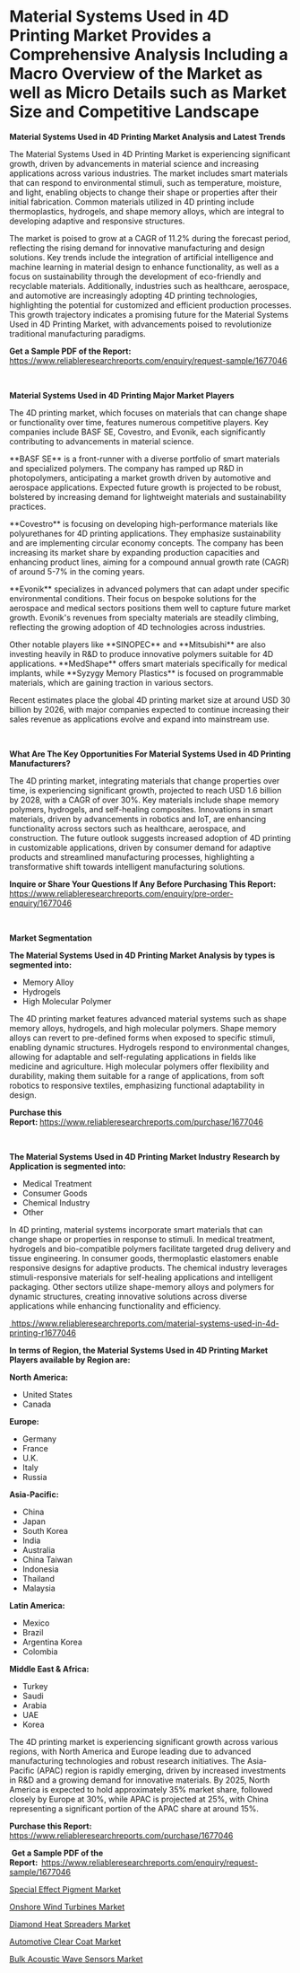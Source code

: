 <p><h1>Material Systems Used in 4D Printing Market Provides a Comprehensive Analysis Including a Macro Overview of the Market as well as Micro Details such as Market Size and Competitive Landscape</h1></p><p><strong>Material Systems Used in 4D Printing Market Analysis and Latest Trends</strong></p>
<p><p>The Material Systems Used in 4D Printing Market is experiencing significant growth, driven by advancements in material science and increasing applications across various industries. The market includes smart materials that can respond to environmental stimuli, such as temperature, moisture, and light, enabling objects to change their shape or properties after their initial fabrication. Common materials utilized in 4D printing include thermoplastics, hydrogels, and shape memory alloys, which are integral to developing adaptive and responsive structures.</p><p>The market is poised to grow at a CAGR of 11.2% during the forecast period, reflecting the rising demand for innovative manufacturing and design solutions. Key trends include the integration of artificial intelligence and machine learning in material design to enhance functionality, as well as a focus on sustainability through the development of eco-friendly and recyclable materials. Additionally, industries such as healthcare, aerospace, and automotive are increasingly adopting 4D printing technologies, highlighting the potential for customized and efficient production processes. This growth trajectory indicates a promising future for the Material Systems Used in 4D Printing Market, with advancements poised to revolutionize traditional manufacturing paradigms.</p></p>
<p><strong>Get a Sample PDF of the Report:&nbsp;</strong> <a href="https://www.reliableresearchreports.com/enquiry/request-sample/1677046?utm_campaign=10&utm_medium=2&utm_source=Github&utm_content=ia&utm_term=30092024&utm_id=material-systems-used-in-4d-printing">https://www.reliableresearchreports.com/enquiry/request-sample/1677046</a></p>
<p>&nbsp;</p>
<p><strong>Material Systems Used in 4D Printing Major Market Players</strong></p>
<p><p>The 4D printing market, which focuses on materials that can change shape or functionality over time, features numerous competitive players. Key companies include BASF SE, Covestro, and Evonik, each significantly contributing to advancements in material science.</p><p>**BASF SE** is a front-runner with a diverse portfolio of smart materials and specialized polymers. The company has ramped up R&D in photopolymers, anticipating a market growth driven by automotive and aerospace applications. Expected future growth is projected to be robust, bolstered by increasing demand for lightweight materials and sustainability practices.</p><p>**Covestro** is focusing on developing high-performance materials like polyurethanes for 4D printing applications. They emphasize sustainability and are implementing circular economy concepts. The company has been increasing its market share by expanding production capacities and enhancing product lines, aiming for a compound annual growth rate (CAGR) of around 5-7% in the coming years.</p><p>**Evonik** specializes in advanced polymers that can adapt under specific environmental conditions. Their focus on bespoke solutions for the aerospace and medical sectors positions them well to capture future market growth. Evonik's revenues from specialty materials are steadily climbing, reflecting the growing adoption of 4D technologies across industries.</p><p>Other notable players like **SINOPEC** and **Mitsubishi** are also investing heavily in R&D to produce innovative polymers suitable for 4D applications. **MedShape** offers smart materials specifically for medical implants, while **Syzygy Memory Plastics** is focused on programmable materials, which are gaining traction in various sectors.</p><p>Recent estimates place the global 4D printing market size at around USD 30 billion by 2026, with major companies expected to continue increasing their sales revenue as applications evolve and expand into mainstream use.</p></p>
<p>&nbsp;</p>
<p><strong>What Are The Key Opportunities For Material Systems Used in 4D Printing Manufacturers?</strong></p>
<p><p>The 4D printing market, integrating materials that change properties over time, is experiencing significant growth, projected to reach USD 1.6 billion by 2028, with a CAGR of over 30%. Key materials include shape memory polymers, hydrogels, and self-healing composites. Innovations in smart materials, driven by advancements in robotics and IoT, are enhancing functionality across sectors such as healthcare, aerospace, and construction. The future outlook suggests increased adoption of 4D printing in customizable applications, driven by consumer demand for adaptive products and streamlined manufacturing processes, highlighting a transformative shift towards intelligent manufacturing solutions.</p></p>
<p><strong>Inquire or Share Your Questions If Any Before Purchasing This Report:</strong> <a href="https://www.reliableresearchreports.com/enquiry/pre-order-enquiry/1677046?utm_campaign=10&utm_medium=2&utm_source=Github&utm_content=ia&utm_term=30092024&utm_id=material-systems-used-in-4d-printing">https://www.reliableresearchreports.com/enquiry/pre-order-enquiry/1677046</a></p>
<p>&nbsp;</p>
<p><strong>Market Segmentation</strong></p>
<p><strong>The Material Systems Used in 4D Printing Market Analysis by types is segmented into:</strong></p>
<p><ul><li>Memory Alloy</li><li>Hydrogels</li><li>High Molecular Polymer</li></ul></p>
<p><p>The 4D printing market features advanced material systems such as shape memory alloys, hydrogels, and high molecular polymers. Shape memory alloys can revert to pre-defined forms when exposed to specific stimuli, enabling dynamic structures. Hydrogels respond to environmental changes, allowing for adaptable and self-regulating applications in fields like medicine and agriculture. High molecular polymers offer flexibility and durability, making them suitable for a range of applications, from soft robotics to responsive textiles, emphasizing functional adaptability in design.</p></p>
<p><strong>Purchase this Report:&nbsp;</strong><a href="https://www.reliableresearchreports.com/purchase/1677046?utm_campaign=10&utm_medium=2&utm_source=Github&utm_content=ia&utm_term=30092024&utm_id=material-systems-used-in-4d-printing">https://www.reliableresearchreports.com/purchase/1677046</a></p>
<p>&nbsp;</p>
<p><strong>The Material Systems Used in 4D Printing Market Industry Research by Application is segmented into:</strong></p>
<p><ul><li>Medical Treatment</li><li>Consumer Goods</li><li>Chemical Industry</li><li>Other</li></ul></p>
<p><p>In 4D printing, material systems incorporate smart materials that can change shape or properties in response to stimuli. In medical treatment, hydrogels and bio-compatible polymers facilitate targeted drug delivery and tissue engineering. In consumer goods, thermoplastic elastomers enable responsive designs for adaptive products. The chemical industry leverages stimuli-responsive materials for self-healing applications and intelligent packaging. Other sectors utilize shape-memory alloys and polymers for dynamic structures, creating innovative solutions across diverse applications while enhancing functionality and efficiency.</p></p>
<p><a href="https://www.reliableresearchreports.com/material-systems-used-in-4d-printing-r1677046?utm_campaign=10&utm_medium=2&utm_source=Github&utm_content=ia&utm_term=30092024&utm_id=material-systems-used-in-4d-printing">&nbsp;https://www.reliableresearchreports.com/material-systems-used-in-4d-printing-r1677046</a></p>
<p><strong>In terms of Region, the Material Systems Used in 4D Printing Market Players available by Region are:</strong></p>
<p>
    <p> <strong> North America: </strong>
        <ul>
            <li>United States</li>
            <li>Canada</li>
        </ul>
        </p> 
    <p> <strong> Europe: </strong>
        <ul>
            <li>Germany</li>
            <li>France</li>
            <li>U.K.</li>
            <li>Italy</li>
            <li>Russia</li>
        </ul>
        </p> 
    <p> <strong> Asia-Pacific: </strong>
        <ul>
            <li>China</li>
            <li>Japan</li>
            <li>South Korea</li>
            <li>India</li>
            <li>Australia</li>
            <li>China Taiwan</li>
            <li>Indonesia</li>
            <li>Thailand</li>
            <li>Malaysia</li>
        </ul>
        </p> 
    <p> <strong> Latin America: </strong>
        <ul>
            <li>Mexico</li>
            <li>Brazil</li>
            <li>Argentina Korea</li>
            <li>Colombia</li>
        </ul>
        </p> 
    <p> <strong> Middle East & Africa: </strong>
        <ul>
            <li>Turkey</li>
            <li>Saudi</li>
            <li>Arabia</li>
            <li>UAE</li>
            <li>Korea</li>
        </ul>
    </p>
    </p>
<p><p>The 4D printing market is experiencing significant growth across various regions, with North America and Europe leading due to advanced manufacturing technologies and robust research initiatives. The Asia-Pacific (APAC) region is rapidly emerging, driven by increased investments in R&D and a growing demand for innovative materials. By 2025, North America is expected to hold approximately 35% market share, followed closely by Europe at 30%, while APAC is projected at 25%, with China representing a significant portion of the APAC share at around 15%.</p></p>
<p><strong>Purchase this Report: </strong><a href="https://www.reliableresearchreports.com/purchase/1677046?utm_campaign=10&utm_medium=2&utm_source=Github&utm_content=ia&utm_term=30092024&utm_id=material-systems-used-in-4d-printing">https://www.reliableresearchreports.com/purchase/1677046</a></p>
<p>&nbsp;<strong>Get a Sample PDF of the Report:&nbsp;&nbsp;</strong><a href="https://www.reliableresearchreports.com/enquiry/request-sample/1677046?utm_campaign=10&utm_medium=2&utm_source=Github&utm_content=ia&utm_term=30092024&utm_id=material-systems-used-in-4d-printing">https://www.reliableresearchreports.com/enquiry/request-sample/1677046</a></p>
<p><strong></strong></p>
<p><p><a href="https://github.com/JubayerMia832/Market-Research-Report-List-1/blob/main/special-effect-pigment-market.md?utm_campaign=10&utm_medium=2&utm_source=Github&utm_content=ia&utm_term=30092024&utm_id=material-systems-used-in-4d-printing">Special Effect Pigment Market</a></p><p><a href="https://www.linkedin.com/pulse/onshore-wind-turbines-market-trends-focusing-insight-forecast-hjwdc?utm_campaign=10&utm_medium=2&utm_source=Github&utm_content=ia&utm_term=30092024&utm_id=material-systems-used-in-4d-printing">Onshore Wind Turbines Market</a></p><p><a href="https://www.linkedin.com/pulse/what-current-future-prospects-diamond-heat-spreaders-market-6vg6f?utm_campaign=10&utm_medium=2&utm_source=Github&utm_content=ia&utm_term=30092024&utm_id=material-systems-used-in-4d-printing">Diamond Heat Spreaders Market</a></p><p><a href="https://github.com/ygfu6u/Market-Research-Report-List-1/blob/main/automotive-clear-coat-market.md?utm_campaign=10&utm_medium=2&utm_source=Github&utm_content=ia&utm_term=30092024&utm_id=material-systems-used-in-4d-printing">Automotive Clear Coat Market</a></p><p><a href="https://issuu.com/reportprime-2/docs/bulk-acoustic-wave-sensors-market-s_53824f65d16da5?utm_campaign=10&utm_medium=2&utm_source=Github&utm_content=ia&utm_term=30092024&utm_id=material-systems-used-in-4d-printing">Bulk Acoustic Wave Sensors Market</a></p></p>